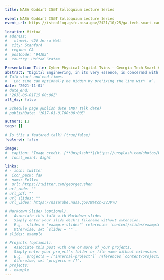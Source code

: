 ```yaml
---
title: NASA Goddart IS&T Colloquium Lecture Series 

event: NASA Goddart IS&T Colloquium Lecture Series 
event_url: https://istcolloq.gsfc.nasa.gov/2021/10/25/ga-tech-smart-campus-digital-twin/

location: Virtual
# address:
#   street: 450 Serra Mall
#  city: Stanford
#  region: CA
#  postcode: '94305'
#  country: United States

Presentation Title: Cyber-Physical Digital Twins – Georgia Tech Smart Campus Cases Studies
abstract: "Digital Engineering, in its very essence, is concerned with advancements in computing, modeling, data management and analytical capabilities to improve the practice of engineering.  Key to Digital Engineering is the concept of Digital Twin.  While initially developed for engineering systems, Digital Twins are now being implemented for socio-cyber-physical systems (e.g. smart buildings, smart cities, etc.) due to their ability to leverage the benefits of digital technologies to non-digital systems. In their presentation, Dr. Olivia Fischer and Dr. Scott Duncan will first present a multi-scale, integrated environment that supports situational awareness, optimization, as well as forecasting and virtual experimentation at the Georgia Tech campus level. They will then discuss recent efforts in developing a Digital Twin of GT’s Kendeda Building for Innovative Sustainable Design (KBISD). The use of the Digital Twin made it possible for KBISD to receive certification in 2021 as a “Living Building” from the International Living Futures Institute (ILFI). Finally, they will address the shortcomings of current approaches to the development of Digital Twins and introduce ongoing efforts towards the definition and implementation of a model-based approach to the definition and development of Institutional Management Digital Twins which leverages architectural and Model Based Systems Engineering (MBSE) practices and principles."
# Talk start and end times.
#   End time can optionally be hidden by prefixing the line with `#`.
date: '2021-11-03'
# date_end: 
# '2030-06-01T15:00:00Z'
all_day: false

# Schedule page publish date (NOT talk date).
# publishDate: '2017-01-01T00:00:00Z'

authors: []
tags: []

# Is this a featured talk? (true/false)
featured: false

image:
#  caption: 'Image credit: [**Unsplash**](https://unsplash.com/photos/bzdhc5b3Bxs)'
#  focal_point: Right

links:
# - icon: twitter
#  icon_pack: fab
#  name: Follow
#  url: https://twitter.com/georgecushen
# url_code: ""
# url_pdf: ""
# url_slides: ""
# url_video: https://nasatube.nasa.gov/Watch=3VJVYU

# Markdown Slides (optional).
#   Associate this talk with Markdown slides.
#   Simply enter your slide deck's filename without extension.
#   E.g. `slides = "example-slides"` references `content/slides/example-slides.md`.
#   Otherwise, set `slides = ""`.
# slides: example

# Projects (optional).
#   Associate this post with one or more of your projects.
#   Simply enter your project's folder or file name without extension.
#   E.g. `projects = ["internal-project"]` references `content/project/deep-learning/index.md`.
#   Otherwise, set `projects = []`.
# projects:
# - example
---
```



